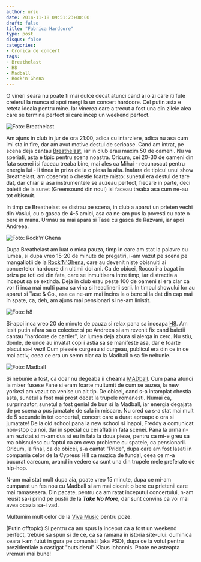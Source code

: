 ```yaml
---
author: ursu
date: 2014-11-18 09:51:23+00:00
draft: false
title: "Fabrica Hardcore"
type: post
disqus: false
categories:
- Cronica de concert
tags:
- Breathelast
- H8
- Madball
- Rock'n'Ghena
---
```

O vineri seara nu poate fi mai dulce decat atunci cand ai o zi care iti fute creierul la munca si apoi mergi la un concert hardcore. Cel putin asta e reteta ideala pentru mine. Iar vinerea care a trecut a fost una din zilele alea care se termina perfect si care incep un weekend perfect.

![Foto: Breathelast](https://lh4.googleusercontent.com/-OxqB3SWMHkY/VGdtEf0qyxI/AAAAAAAAf3c/BlVAnfqltoc/w800-h530-no/20141114-VIV_4410.jpg)


Am ajuns in club in jur de ora 21:00, adica cu intarziere, adica nu asa cum imi sta in fire, dar am avut motive destul de serioase. Cand am intrat, pe scena deja cantau [Breathelast](/tag/Breathelast), iar in club erau maxim 50 de oameni. Nu va speriati, asta e tipic pentru scena noastra. Oricum, cei 20-30 de oameni din fata scenei isi faceau treaba bine, mai ales ca Mihai - recunoscut pentru energia lui - ii tinea in priza de la o piesa la alta. Inafara de tipicul unui show Breathelast, am observat o chestie foarte misto: sunetul era destul de tare dat, dar chiar si asa instrumentele se auzeau perfect, fiecare in parte, deci baietii de la sunet (Greensound din nou!) isi faceau treaba asa cum ne-au tot obisnuit.

In timp ce Breathelast se distrau pe scena, in club a aparut un prieten vechi din Vaslui, cu o gasca de 4-5 amici, asa ca ne-am pus la povesti cu cate o bere in mana. Urmau sa mai apara si Tase cu gasca de Razvani, iar apoi Andreea.

![Foto: Rock'n'Ghena](https://lh6.googleusercontent.com/-iaiFoSr3zag/VGdtLPhjBKI/AAAAAAAAf5o/IoqXlV-UdZQ/w800-h530-no/20141114-VIV_4484.jpg)


Dupa Breathelast am luat o mica pauza, timp in care am stat la palavre cu lumea, si dupa vreo 15-20 de minute de pregatiri, i-am vazut pe scena pe mangaliotii de la [Rock'N'Ghena](/tag/RockNGhena), care au devenit niste obisnuiti ai concertelor hardcore din ultimii doi ani. Ca de obicei, Rocco i-a bagat in priza pe toti cei din fata, care se inmultisera intre timp, iar distractia a inceput sa se extinda. Deja in club erau peste 100 de oameni si era clar ca vor fi inca mai multi pana sa vina si headlinerii serii. In timpul showului lor au aparut si Tase & Co., asa ca ne-am mai incins la o bere si la dat din cap mai in spate, ca, deh, am ajuns mai pensionari si ne-am linistit.

![Foto: h8](https://lh5.googleusercontent.com/-KaA1s-2Qw5o/VGdtYLWhExI/AAAAAAAAf9Q/rj1dTYHcSpw/w800-h496-no/20141114-VIV_4566.jpg)


Si-apoi inca vreo 20 de minute de pauza si relax pana sa inceapa [H8](/tag/H8). Am iesit putin afara sa o colectez si pe Andreea si am revenit fix cand baietii cantau "hardcore de cartier", iar lumea deja zbura si alerga in cerc. Nu stiu, domle, de unde au invatat copiii astia sa se manifeste asa, dar e foarte placut sa-i vezi! Cum piesele curgeau si curgeau, publicul era din ce in ce mai activ, ceea ce era un semn clar ca la Madball o sa fie nebunie.

![Foto: Madball](https://lh6.googleusercontent.com/-uvLZi3LedTE/VGdt33GA0EI/AAAAAAAAgFM/gKhYMhzuR9U/w800-h530-no/20141115-VIV_4764.jpg)


Si nebunie a fost, ca doar nu degeaba ii cheama [MADball](/tag/Madball). Cum pana atunci la mixer fusese Fane si eram foarte multumit de cum se auzea, la new yorkezi am vazut ca venise un alt tip. De obicei, cand s-a intamplat chestia asta, sunetul a fost mai prost decat la trupele romanesti. Numai ca, surprinzator, sunetul a fost genial de bun si la Madball, iar energia degajata de pe scena a pus jumatate de sala in miscare. Nu cred ca s-a stat mai mult de 5 secunde in tot concertul, concert care a durat aproape o ora si jumatate! De la old school pana la new school si inapoi, Freddy a comunicat non-stop cu noi, dar in special cu cei aflati in fata scenei. Pana la urma n-am rezistat si m-am dus si eu in fata la doua piese, pentru ca mi-e greu sa ma obisnuiesc cu faptul ca am ceva probleme cu spatele, ca pensionarii. Oricum, la final, ca de obicei, s-a cantat "Pride", dupa care am fost lasati in compania celor de la Cypress Hill ca muzica de fundal, ceea ce m-a bucurat oarecum, avand in vedere ca sunt una din trupele mele preferate de hip-hop.

N-am mai stat mult dupa aia, poate vreo 15 minute, dupa ce mi-am cumparat un fes nou cu Madball si am mai ciocnit o bere cu prietenii care mai ramasesera. Din pacate, pentru ca am ratat inceputul concertului, n-am reusit sa-i prind pe pustii de la **_Take No More_**, dar sunt convins ca voi mai avea ocazia sa-i vad.

Multumim mult celor de la [Viva Music](https://plus.google.com/118345333358292579836/posts) pentru poze.

(Putin offtopic) Si pentru ca am spus la inceput ca a fost un weekend perfect, trebuie sa spun si de ce, ca sa ramana in istoria site-ului: duminica seara i-am futut in gura pe comunisti (aka PSD), dupa ce la votul pentru prezidentiale a castigat "outsiderul" Klaus Iohannis. Poate ne asteapta vremuri mai bune!
